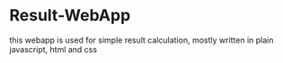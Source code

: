 # Result-WebApp
this webapp is used for simple result calculation, mostly written in plain javascript, html and css
